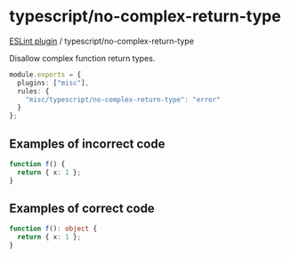 # typescript/no-complex-return-type

[ESLint plugin](https://iliubinskii.github.io/eslint-plugin-misc/) / typescript/no-complex-return-type

Disallow complex function return types.

```ts
module.exports = {
  plugins: ["misc"],
  rules: {
    "misc/typescript/no-complex-return-type": "error"
  }
};
```

## Examples of incorrect code

```ts
function f() {
  return { x: 1 };
}
```

## Examples of correct code

```ts
function f(): object {
  return { x: 1 };
}
```